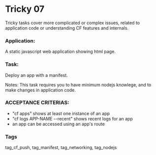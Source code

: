 # Tricky 07
Tricky tasks cover more complicated or complex issues, related to 
application code or understanding CF features and internals.

### Application:
A static javascript web application showing html page.

### Task:
Deploy an app with a manifest.

Notes: This task requires you to have minimum  nodejs  knowlege, 
and to make changes in  application code.

### ACCEPTANCE CRITERIAS:
- "cf apps" shows at least one instance of an app
- "cf logs APP-NAME --recent" shows recent logs for an app
- an app can be accessed using an app's route

### Tags
tag_cf_push, tag_manifest, tag_networking, tag_nodejs
